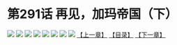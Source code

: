 # 第291话 再见，加玛帝国（下）
![](https://mhpic.xiaomingtaiji.net/comic/D/斗破苍穹拆分版/291话/1.jpg-zymk.middle.webp)
![](https://mhpic.xiaomingtaiji.net/comic/D/斗破苍穹拆分版/291话/2.jpg-zymk.middle.webp)
![](https://mhpic.xiaomingtaiji.net/comic/D/斗破苍穹拆分版/291话/3.jpg-zymk.middle.webp)
![](https://mhpic.xiaomingtaiji.net/comic/D/斗破苍穹拆分版/291话/4.jpg-zymk.middle.webp)
![](https://mhpic.xiaomingtaiji.net/comic/D/斗破苍穹拆分版/291话/5.jpg-zymk.middle.webp)
![](https://mhpic.xiaomingtaiji.net/comic/D/斗破苍穹拆分版/291话/6.jpg-zymk.middle.webp)
![](https://mhpic.xiaomingtaiji.net/comic/D/斗破苍穹拆分版/291话/7.jpg-zymk.middle.webp)
![](https://mhpic.xiaomingtaiji.net/comic/D/斗破苍穹拆分版/291话/8.jpg-zymk.middle.webp)
[【上一章】](./290.md)
[【目录】](./READMD.md)
[【下一章】](./292.md)

